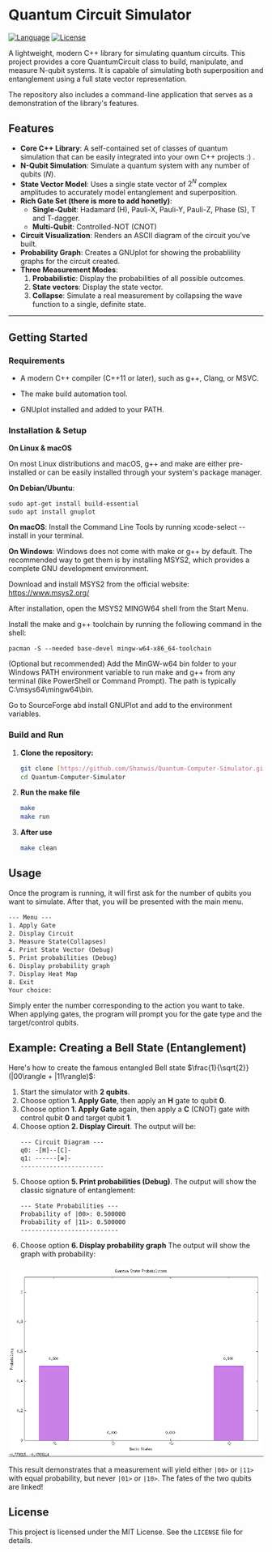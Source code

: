 # Quantum Circuit Simulator

[![Language](https://img.shields.io/badge/Language-C%2B%2B-blue.svg)](https://isocpp.org/)
[![License](https://img.shields.io/badge/License-MIT-green.svg)](https://opensource.org/licenses/MIT)

A lightweight, modern C++ library for simulating quantum circuits. This project provides a core QuantumCircuit class to build, manipulate, and measure N-qubit systems. It is capable of simulating both superposition and entanglement using a full state vector representation.

The repository also includes a command-line application that serves as a demonstration of the library's features.


## Features

* **Core C++ Library**: A self-contained set of classes of quantum simulation that can be easily integrated into your own C++ projects :) .
* **N-Qubit Simulation**: Simulate a quantum system with any number of qubits ($N$).
* **State Vector Model**: Uses a single state vector of $2^N$ complex amplitudes to accurately model entanglement and superposition.
* **Rich Gate Set (there is more to add honetly)**:
    * **Single-Qubit**: Hadamard (H), Pauli-X, Pauli-Y, Pauli-Z, Phase (S), T and T-dagger.
    * **Multi-Qubit**: Controlled-NOT (CNOT)
* **Circuit Visualization**: Renders an ASCII diagram of the circuit you've built.
* **Probability Graph**: Creates a GNUplot for showing the probablility graphs for the circuit created.
* **Three Measurement Modes**:
    1.  **Probabilistic**: Display the probabilities of all possible outcomes.
    2. **State vectors**: Display the state vector.
    2.  **Collapse**: Simulate a real measurement by collapsing the wave function to a single, definite state.

---

## Getting Started

### Requirements
* A modern C++ compiler (C++11 or later), such as g++, Clang, or MSVC.

* The make build automation tool.

* GNUplot installed and added to your PATH.

### Installation & Setup
**On Linux & macOS**

On most Linux distributions and macOS, g++ and make are either pre-installed or can be easily installed through your system's package manager.

**On Debian/Ubuntu**: 
```
sudo apt-get install build-essential
sudo apt install gnuplot
```

**On macOS**: Install the Command Line Tools by running xcode-select --install in your terminal.

**On Windows**:
Windows does not come with make or g++ by default. The recommended way to get them is by installing MSYS2, which provides a complete GNU development environment.

Download and install MSYS2 from the official website: https://www.msys2.org/

After installation, open the MSYS2 MINGW64 shell from the Start Menu.

Install the make and g++ toolchain by running the following command in the shell:
```
pacman -S --needed base-devel mingw-w64-x86_64-toolchain
```

(Optional but recommended) Add the MinGW-w64 bin folder to your Windows PATH environment variable to run make and g++ from any terminal (like PowerShell or Command Prompt). The path is typically C:\msys64\mingw64\bin.

Go to SourceForge abd install GNUPlot and add to the environment variables. 


### Build and Run
1.  **Clone the repository:**
    ```bash
    git clone [https://github.com/Shanwis/Quantum-Computer-Simulator.git](https://github.com/Shanwis/Quantum-Computer-Simulator.git)
    cd Quantum-Computer-Simulator
    ```

2.  **Run the make file**
    ```bash
    make
    make run
    ```
3. **After use**
    ```bash
    make clean
    ```
## Usage

Once the program is running, it will first ask for the number of qubits you want to simulate. After that, you will be presented with the main menu.

```
--- Menu ---
1. Apply Gate
2. Display Circuit
3. Measure State(Collapses)
4. Print State Vector (Debug)
5. Print probabilities (Debug)
6. Display probability graph
7. Display Heat Map
8. Exit
Your choice:
```

Simply enter the number corresponding to the action you want to take. When applying gates, the program will prompt you for the gate type and the target/control qubits.

## Example: Creating a Bell State (Entanglement)

Here's how to create the famous entangled Bell state $\frac{1}{\sqrt{2}}(|00\rangle + |11\rangle)$:

1.  Start the simulator with **2 qubits**.
2.  Choose option **1. Apply Gate**, then apply an **H** gate to qubit **0**.
3.  Choose option **1. Apply Gate** again, then apply a **C** (CNOT) gate with control qubit **0** and target qubit **1**.
4.  Choose option **2. Display Circuit**. The output will be:
    ```
    --- Circuit Diagram ---
    q0: -[H]--[C]-
    q1: ------[⊕]-
    -----------------------
    ```
5.  Choose option **5. Print probabilities (Debug)**. The output will show the classic signature of entanglement:
    ```
    --- State Probabilities ---
    Probability of |00>: 0.500000
    Probability of |11>: 0.500000
    ---------------------------
    ```
6. Choose option **6. Display probability graph** The output will show the graph with probability:

![Probability graph for bell state](./photos/graphusinggnuplot.png)

This result demonstrates that a measurement will yield either `|00>` or `|11>` with equal probability, but never `|01>` or `|10>`. The fates of the two qubits are linked!

## License

This project is licensed under the MIT License. See the `LICENSE` file for details.
